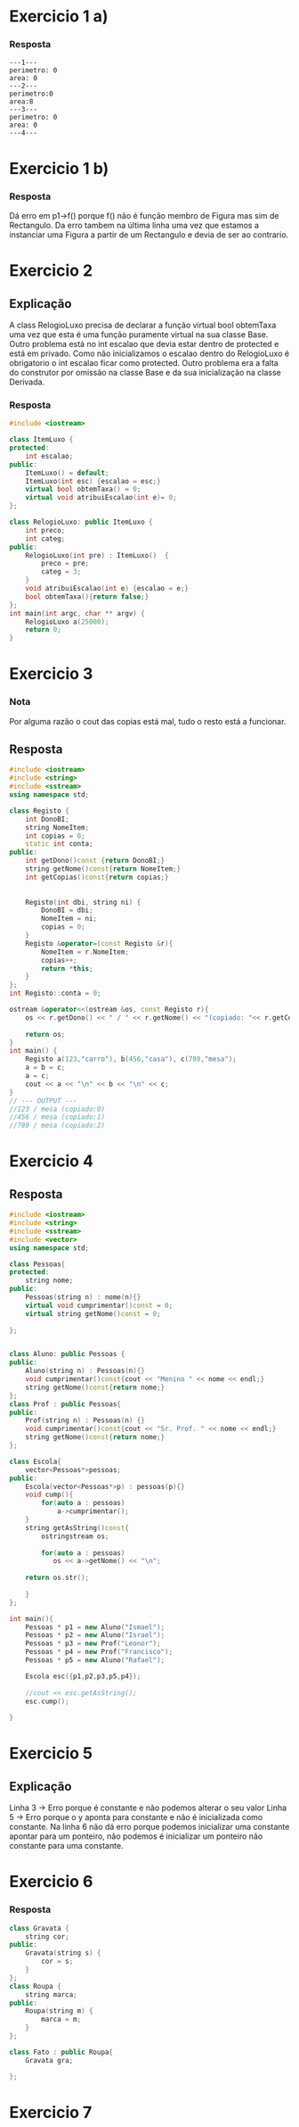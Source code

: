 
# Exercicio 1 a)

### Resposta
```
---1---
perimetro: 0
area: 0
---2---
perimetro:0
area:8
---3---
perimetro: 0
area: 0
---4---
```

# Exercicio 1 b)
### Resposta
Dá erro em p1->f() porque f() não é função membro de Figura mas sim de Rectangulo.
Da erro tambem na última linha uma vez que estamos a instanciar uma Figura a partir de um Rectangulo e devia de ser ao contrario.

# Exercicio 2

## Explicação
A class RelogioLuxo precisa de declarar a função virtual bool obtemTaxa uma vez que esta é uma função puramente virtual na sua classe Base.
Outro problema está no int escalao que devia estar dentro de protected e está em privado. Como não inicializamos o escalao dentro do RelogioLuxo é obrigatorio o int escalao ficar como protected.
Outro problema era a falta do construtor por omissão na classe Base e da sua inicialização na classe Derivada.

### Resposta

```cpp
#include <iostream>

class ItemLuxo {
protected:
    int escalao;
public:
    ItemLuxo() = default;
    ItemLuxo(int esc) {escalao = esc;}
    virtual bool obtemTaxa() = 0;
    virtual void atribuiEscalao(int e)= 0;
};

class RelogioLuxo: public ItemLuxo {
    int preco;
    int categ;
public:
    RelogioLuxo(int pre) : ItemLuxo()  {
        preco = pre;
        categ = 3;
    }
    void atribuiEscalao(int e) {escalao = e;}
    bool obtemTaxa(){return false;}
};
int main(int argc, char ** argv) {
    RelogioLuxo a(25000);
    return 0;
}
```

# Exercicio 3

### Nota
Por alguma razão o cout das copias está mal, tudo o resto está a funcionar.

## Resposta

```cpp
#include <iostream>
#include <string>
#include <sstream>
using namespace std;

class Registo {
    int DonoBI;
    string NomeItem;
    int copias = 0;
    static int conta;
public:
    int getDono()const {return DonoBI;}
    string getNome()const{return NomeItem;}
    int getCopias()const{return copias;}
    
    
    Registo(int dbi, string ni) {
        DonoBI = dbi;
        NomeItem = ni;
        copias = 0;
    }
    Registo &operator=(const Registo &r){
        NomeItem = r.NomeItem;
        copias++;
        return *this;
    }
};
int Registo::conta = 0;

ostream &operator<<(ostream &os, const Registo r){
    os << r.getDono() << " / " << r.getNome() << "(copiado: "<< r.getCopias() << ")";
    
    return os;
}
int main() {
    Registo a(123,"carro"), b(456,"casa"), c(789,"mesa");
    a = b = c;
    a = c;
    cout << a << "\n" << b << "\n" << c;
}
// --- OUTPUT ---
//123 / mesa (copiado:0)
//456 / mesa (copiado:1)
//789 / mesa (copiado:2)
```

# Exercicio 4

## Resposta

```cpp
#include <iostream>
#include <string>
#include <sstream>
#include <vector>
using namespace std;

class Pessoas{
protected:
    string nome;
public:
    Pessoas(string n) : nome(n){}
    virtual void cumprimentar()const = 0;
    virtual string getNome()const = 0;
    
};


class Aluno: public Pessoas {
public:
    Aluno(string n) : Pessoas(n){}
    void cumprimentar()const{cout << "Menino " << nome << endl;}
    string getNome()const{return nome;}
};
class Prof : public Pessoas{
public:
    Prof(string n) : Pessoas(n) {}
    void cumprimentar()const{cout << "Sr. Prof. " << nome << endl;}
    string getNome()const{return nome;}
};

class Escola{
    vector<Pessoas*>pessoas;
public:
    Escola(vector<Pessoas*>p) : pessoas(p){}
    void cump(){
        for(auto a : pessoas)
            a->cumprimentar();
    }
    string getAsString()const{
        ostringstream os;
        
        for(auto a : pessoas)
           os << a->getNome() << "\n";
            
    return os.str();
        
    }
};

int main(){
    Pessoas * p1 = new Aluno("Ismael");
    Pessoas * p2 = new Aluno("Israel");
    Pessoas * p3 = new Prof("Leonor");
    Pessoas * p4 = new Prof("Francisco");
    Pessoas * p5 = new Aluno("Rafael");

    Escola esc({p1,p2,p3,p5,p4});
    
    //cout << esc.getAsString();
    esc.cump();
    
}
```

# Exercicio 5

## Explicação

Linha 3 -> Erro porque é constante e não podemos alterar o seu valor
Linha 5 -> Erro porque o y aponta para constante e não é inicializada como constante.
Na linha 6 não dá erro porque podemos inicializar uma constante apontar para um ponteiro, não podemos é inicializar um ponteiro não constante para uma constante.

# Exercicio 6

### Resposta
```cpp
class Gravata {
    string cor;
public:
    Gravata(string s) {
        cor = s;
    }
};
class Roupa {
    string marca;
public:
    Roupa(string m) {
        marca = m;
    }
};

class Fato : public Roupa{
    Gravata gra;

};
```

# Exercicio 7



